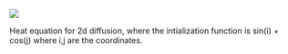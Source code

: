 ![](https://github.com/blueishfiend692/PDEs/blob/main/heat_equation_2d.gif)

Heat equation for 2d diffusion, where the intialization function is sin(i) + cos(j) where i,j are the coordinates. 

